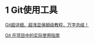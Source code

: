# 1 Git使用工具
[Git超详细、超浅显保姆级教程，万字总结！](https://mp.weixin.qq.com/s/ow_zq4E2tGHoVAQYLx1qyw)


[Git 在项目中的实际使用指南](https://www.jianshu.com/p/53a00fafbe99)















